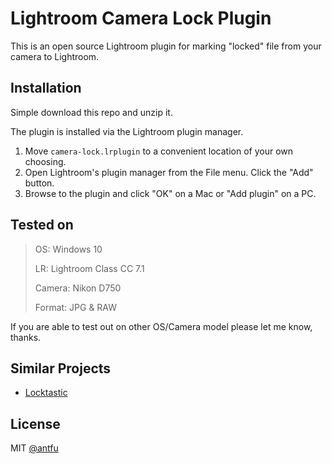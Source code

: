 # Lightroom Camera Lock Plugin

This is an open source Lightroom plugin for marking "locked" file from your camera to Lightroom.

## Installation

Simple download this repo and unzip it.

The plugin is installed via the Lightroom plugin manager.

1. Move `camera-lock.lrplugin` to a convenient location of your own choosing.
2. Open Lightroom's plugin manager from the File menu.
Click the "Add" button.
3. Browse to the plugin and click "OK" on a Mac or "Add plugin" on a PC.

## Tested on

> OS: Windows 10
>
> LR: Lightroom Class CC 7.1
>
> Camera: Nikon D750
>
> Format: JPG & RAW

If you are able to test out on other OS/Camera model please let me know, thanks. 

## Similar Projects

- [Locktastic](http://www.beardsworth.co.uk/lightroom/locktastic/)

## License 

MIT [@antfu](https://github.com/antfu)